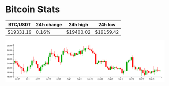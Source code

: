 # Bitcoin Stats

BTC/USDT|24h change|24h high|24h low|
|---|---|---|---|
|$19331.19|0.16%|$19400.02|$19159.42|

<img src="./chart.svg">
